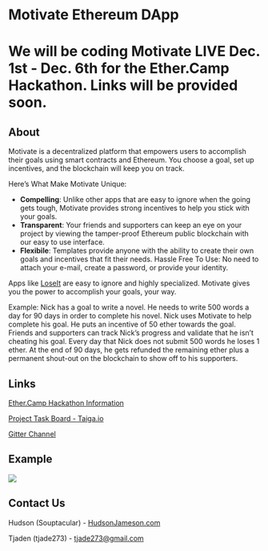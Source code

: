 # Motivate Ethereum DApp
# We will be coding Motivate LIVE Dec. 1st - Dec. 6th for the Ether.Camp Hackathon. Links will be provided soon.

## About
Motivate is a decentralized platform that empowers users to accomplish their goals using smart contracts and Ethereum. You choose a goal, set up incentives, and the blockchain will keep you on track. 

Here’s What Make Motivate Unique:
* **Compelling**: Unlike other apps that are easy to ignore when the going gets tough, Motivate provides strong incentives to help you stick with your goals.
* **Transparent**: Your friends and supporters can keep an eye on your project by viewing the tamper-proof Ethereum public blockchain with our easy to use interface.
* **Flexibile**: Templates provide anyone with the ability to create their own goals and incentives that fit their needs.
Hassle Free To Use: No need to attach your e-mail, create a password, or provide your identity.

Apps like [LoseIt](https://www.loseit.com/) are easy to ignore and highly specialized. Motivate gives you the power to accomplish your goals, your way.

Example: Nick has a goal to write a novel. He needs to write 500 words a day for 90 days in order to complete his novel. Nick uses Motivate to help complete his goal. He puts an incentive of 50 ether towards the goal. Friends and supporters can track Nick’s progress and validate that he isn’t cheating his goal. Every day that Nick does not submit 500 words he loses 1 ether. At the end of 90 days, he gets refunded the remaining ether plus a permanent shout-out on the blockchain to show off to his supporters.

## Links
[Ether.Camp Hackathon Information](http://hack.ether.camp/)

[Project Task Board - Taiga.io](https://tree.taiga.io/project/souptacular-motivate-dapp/)

[Gitter Channel](https://gitter.im/Souptacular/motivate-dapp)

## Example
![](https://cloud.githubusercontent.com/assets/3460120/11315432/3f5083fa-8fb7-11e5-885c-4e21433967e3.png)

## Contact Us
Hudson (Souptacular) - [HudsonJameson.com](http://hudsonjameson.com/)

Tjaden (tjade273) -  [tjade273@gmail.com](mailto:tjade273@gmail.com)
